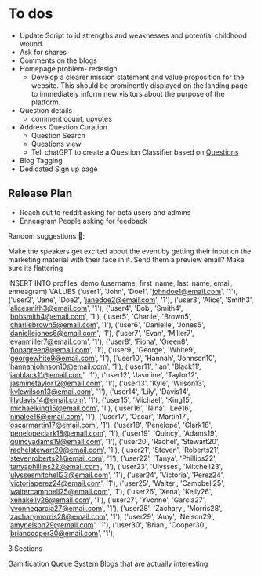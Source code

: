# To dos

- Update Script to id strengths and weaknesses and potential childhood wound
- Ask for shares
- Comments on the blogs
- Homepage problem- redesign
  - Develop a clearer mission statement and value proposition for the website. This should be prominently displayed on the landing page to immediately inform new visitors about the purpose of the platform.
- Question details
  - comment count, upvotes
- Address Question Curation
  - Question Search
  - Questions view
  - Tell chatGPT to create a Question Classifier based on [Questions](Questions.md)
- Blog Tagging
- Dedicated Sign up page

## Release Plan

- Reach out to reddit asking for beta users and admins
- Enneagram People asking for feedback

Random suggestions :thread::

Make the speakers get excited about the event by getting their input on the marketing material with their face in it. Send them a preview email? Make sure its flattering

INSERT INTO profiles_demo (username, first_name, last_name, email, enneagram) VALUES
('user1', 'John', 'Doe1', '<johndoe1@email.com>', '1'),
('user2', 'Jane', 'Doe2', '<janedoe2@email.com>', '1'),
('user3', 'Alice', 'Smith3', '<alicesmith3@email.com>', '1'),
('user4', 'Bob', 'Smith4', '<bobsmith4@email.com>', '1'),
('user5', 'Charlie', 'Brown5', '<charliebrown5@email.com>', '1'),
('user6', 'Danielle', 'Jones6', '<daniellejones6@email.com>', '1'),
('user7', 'Evan', 'Miller7', '<evanmiller7@email.com>', '1'),
('user8', 'Fiona', 'Green8', '<fionagreen8@email.com>', '1'),
('user9', 'George', 'White9', '<georgewhite9@email.com>', '1'),
('user10', 'Hannah', 'Johnson10', '<hannahjohnson10@email.com>', '1'),
('user11', 'Ian', 'Black11', '<ianblack11@email.com>', '1'),
('user12', 'Jasmine', 'Taylor12', '<jasminetaylor12@email.com>', '1'),
('user13', 'Kyle', 'Wilson13', '<kylewilson13@email.com>', '1'),
('user14', 'Lily', 'Davis14', '<lilydavis14@email.com>', '1'),
('user15', 'Michael', 'King15', '<michaelking15@email.com>', '1'),
('user16', 'Nina', 'Lee16', '<ninalee16@email.com>', '1'),
('user17', 'Oscar', 'Martin17', '<oscarmartin17@email.com>', '1'),
('user18', 'Penelope', 'Clark18', '<penelopeclark18@email.com>', '1'),
('user19', 'Quincy', 'Adams19', '<quincyadams19@email.com>', '1'),
('user20', 'Rachel', 'Stewart20', '<rachelstewart20@email.com>', '1'),
('user21', 'Steven', 'Roberts21', '<stevenroberts21@email.com>', '1'),
('user22', 'Tanya', 'Phillips22', '<tanyaphillips22@email.com>', '1'),
('user23', 'Ulysses', 'Mitchell23', '<ulyssesmitchell23@email.com>', '1'),
('user24', 'Victoria', 'Perez24', '<victoriaperez24@email.com>', '1'),
('user25', 'Walter', 'Campbell25', '<waltercampbell25@email.com>', '1'),
('user26', 'Xena', 'Kelly26', '<xenakelly26@email.com>', '1'),
('user27', 'Yvonne', 'Garcia27', '<yvonnegarcia27@email.com>', '1'),
('user28', 'Zachary', 'Morris28', '<zacharymorris28@email.com>', '1'),
('user29', 'Amy', 'Nelson29', '<amynelson29@email.com>', '1'),
('user30', 'Brian', 'Cooper30', '<briancooper30@email.com>', '1');

3 Sections

Gamification
Queue System
Blogs that are actually interesting
